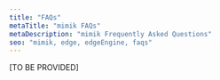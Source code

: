 ```yaml
---
title: "FAQs"
metaTitle: "mimik FAQs"
metaDescription: "mimik Frequently Asked Questions"
seo: "mimik, edge, edgeEngine, faqs"
---
```


[TO BE PROVIDED]